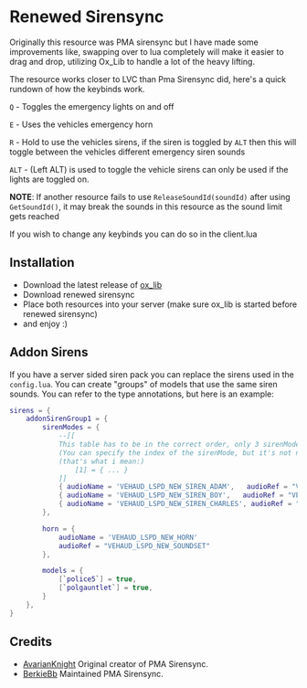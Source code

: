 # Renewed Sirensync

Originally this resource was PMA sirensync but I have made some improvements like, swapping over to lua completely will make it easier to drag and drop, utilizing Ox_Lib to handle a lot of the heavy lifting.

The resource works closer to LVC than Pma Sirensync did, here's a quick rundown of how the keybinds work.

`Q` - Toggles the emergency lights on and off

`E` - Uses the vehicles emergency horn

`R` - Hold to use the vehicles sirens, if the siren is toggled by `ALT` then this will toggle between the vehicles different emergency siren sounds

`ALT` - (Left ALT) is used to toggle the vehicle sirens can only be used if the lights are toggled on.

**NOTE**: If another resource fails to use `ReleaseSoundId(soundId)` after using `GetSoundId()`, it may break the sounds in this resource as the sound limit gets reached

If you wish to change any keybinds you can do so in the client.lua

## Installation

- Download the latest release of [ox_lib](https://github.com/overextended/ox_lib/tags)
- Download renewed sirensync
- Place both resources into your server (make sure ox_lib is started before renewed sirensync)
- and enjoy :)

## Addon Sirens
If you have a server sided siren pack you can replace the sirens used in the `config.lua`. You can create "groups" of models that use the same siren sounds.
You can refer to the type annotations, but here is an example:

```lua
sirens = {
    addonSirenGroup1 = {
        sirenModes = {
            --[[
            This table has to be in the correct order, only 3 sirenModes (or steps (when pressing R) if you prefer) are supported
            (You can specify the index of the sirenMode, but it's not necessary)
            (that's what i mean:)
                [1] = { ... }
            ]]
            { audioName = 'VEHAUD_LSPD_NEW_SIREN_ADAM',   audioRef = "VEHAUD_LSPD_NEW_SOUNDSET" }, -- First sirenMode
            { audioName = 'VEHAUD_LSPD_NEW_SIREN_BOY',   audioRef = "VEHAUD_LSPD_NEW_SOUNDSET" }, -- Second sirenMode
            { audioName = 'VEHAUD_LSPD_NEW_SIREN_CHARLES', audioRef = "VEHAUD_LSPD_NEW_SOUNDSET" }, -- Third sirenMode
        },

        horn = {
            audioName = 'VEHAUD_LSPD_NEW_HORN'
            audioRef = "VEHAUD_LSPD_NEW_SOUNDSET"
        },

        models = {
            [`police5`] = true,
            [`polgauntlet`] = true,
        }
    },
}
```

## Credits

* [AvarianKnight](https://github.com/AvarianKnight) Original creator of PMA Sirensync.
* [BerkieBb](https://github.com/BerkieBb) Maintained PMA Sirensync.
